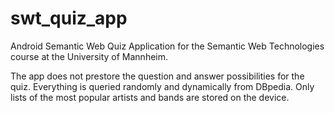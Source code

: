 # swt_quiz_app
Android Semantic Web Quiz Application for the Semantic Web Technologies course at the University of Mannheim.

The app does not prestore the question and answer possibilities for the quiz. Everything is queried randomly and dynamically from DBpedia. Only lists of the most popular artists and bands are stored on the device.

